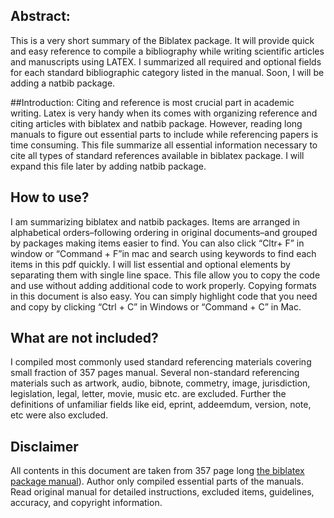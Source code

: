 ## Abstract:
This is a very short summary of the Biblatex package. It will provide quick and easy reference to compile a bibliography while writing scientific articles and manuscripts using LATEX. I summarized all required and optional fields for each standard bibliographic category listed in the manual. Soon, I will be adding a natbib package.

##Introduction:
Citing and reference is most crucial part in academic writing. Latex is very handy when its comes with organizing reference and citing articles with biblatex and natbib package. However, reading long manuals to figure out essential parts to include while referencing papers is time consuming. This file summarize all essential information necessary to cite all types of standard references available in biblatex package. I will expand this file later by adding natbib package.

## How to use?
I am summarizing biblatex and natbib packages. Items are arranged in alphabetical orders–following ordering in original documents–and grouped by packages making items easier to find. You can also click “Cltr+ F” in window or “Command + F”in mac and search using keywords to find each items in this pdf quickly. I will list essential and optional elements by separating them with single line space. This file allow you to copy the code and use without adding additional code to work properly. Copying formats in this document is also easy. You can simply highlight code that you need and copy by clicking “Ctrl + C” in Windows or “Command + C” in Mac.

## What are not included?
I compiled most commonly used standard referencing materials covering small fraction of 357 pages manual. Several non-standard referencing materials such as artwork, audio, bibnote, commetry, image, jurisdiction, legislation, legal, letter, movie, music etc. are excluded. Further the definitions of unfamiliar fields like eid, eprint, addeemdum, version, note, etc were also excluded.

## Disclaimer
All contents in this document are taken from 357 page long [the biblatex package manual]([url](https://mirrors.ibiblio.org/CTAN/macros/latex/contrib/biblatex/doc/biblatex.pdf))). Author only compiled essential parts of the manuals. Read original manual for detailed instructions, excluded items, guidelines, accuracy, and copyright information.
